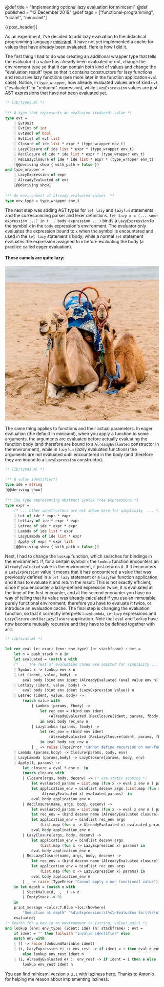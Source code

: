 @def title = "Implementing optional lazy evaluation for minicaml"
@def published = "12 December 2019"
@def tags = ["functional-programming", "ocaml", "minicaml"]

{{post_header}}

As an experiment, I've decided to add lazy evaluation to the didactical
programming language [minicaml](https://github.com/0x0f0f0f/minicaml). It have
not yet implemented a cache for values that have already been evaluated. Here is how I
did it.


The first thing I had to do was creating an additional wrapper type that
tells the evaluator if a value has already been evaluated or not, change
the environment type so that it can contain both kind of values and change the
"evaluation result" type so that it contains constructors for lazy functions and
recursive lazy functions (see more later in the function application `eval` case).
Notice, in `type_wrapper`, how already evaluated values are of kind `evt`
("evaluated" or "reduced" expression), while `LazyExpression` values are just
AST expressions that have not been evaluated yet.

```ocaml
(* lib/types.ml *)

(** A type that represents an evaluated (reduced) value *)
type evt =
    | EvtUnit
    | EvtInt of int
    | EvtBool of bool
    | EvtList of evt list
    | Closure of ide list * expr * (type_wrapper env_t)
    | LazyClosure of ide list * expr * (type_wrapper env_t)
    | RecClosure of ide * ide list * expr * (type_wrapper env_t)
    | RecLazyClosure of ide * ide list * expr * (type_wrapper env_t)
    [@@deriving show { with_path = false }]
and type_wrapper =
    | LazyExpression of expr
    | AlreadyEvaluated of evt
    [@@deriving show]

(** An environment of already evaluated values  *)
type env_type = type_wrapper env_t
```

The next step was adding AST types for `let lazy` and `lazyfun` statements and
the corresponding parser and lexer definitions.
`let lazy x = (... some expression ...) in (... body expression ...)` binds a `LazyExpression`
to the symbol x in the `body` expression's environment. The evaluator only
evaluates the expression bound to `x` when the symbol is encountered and used in
the `let lazy` statement's body; while a normal `let` statement evaluates the
expression assigned to `x` before evaluating the body (a practice called eager
evaluation).

#### These camels are quite lazy:
![These camels are lazy](/assets/images/lazy-camels.jpg)

The same thing applies to functions and their actual parameters. In eager
evaluation (the default in minicaml), when you apply a function to some
arguments, the arguments are evaluated before actually evaluating the function
body (and therefore are bound to a `AlreadyEvaluated` constructor in the
environment), while in `lazyfun` (lazily evaluated functions) the arguments are
not evaluated until encountered in the body (and therefore they are bound to a
`LazyExpression` constructor).

```ocaml
(* lib/types.ml *)

(** A value identifier*)
type ide = string
[@@deriving show]

(** The type representing Abstract Syntax Tree expressions *)
type expr =
    (* ... other constructors are not shown here for simplicity  ... *)
    | Let of ide * expr * expr
    | Letlazy of ide * expr * expr
    | Letrec of ide * expr * expr
    | Lambda of ide list * expr
    | LazyLambda of ide list * expr
    | Apply of expr * expr list
    [@@deriving show { with_path = false }]
```

Next, I had to change the `lookup` function, which searches for bindings in the
environment. If, for a certain symbol `x` the `lookup` function encounters an
`AlreadyEvaluated` value in the environment, it just returns it. If it
encounters a `LazyExpression` value it means that it has encountered a value
that was previously defined in a `let lazy` statement or a `lazyfun` function
application, and it has to evaluate it and return the result. This is not
exactly efficient, since if you encounter a lazily-defined expression twice, it
is evaluated at the time of the first encounter, and at the second encounter you
have no way of telling that its value was already calculated if you use an
immutable, purely functional environment; therefore you have to evaluate it
twice, or introduce an evaluation cache. The final step is changing the
evaluation function, so that it correctly interprets `LazyLambda`, `Letlazy`
expressions and `LazyClosure` and `RecLazyClosure` application. Note that `eval`
and `lookup` have now become mutually recursive and they have to be defined
together with `and`.

```ocaml
(* lib/eval.ml *)

let rec eval (e: expr) (env: env_type) (n: stackframe) : evt =
    let n = push_stack n e in
    let evaluated = (match e with
    (* ... The rest of evaluation cases are omitted for simplicity ... *)
    | Symbol x -> lookup env x n
    | Let (ident, value, body) ->
        eval body (bind env ident (AlreadyEvaluated (eval value env n))) n
    | Letlazy (ident, value, body) ->
        eval body (bind env ident (LazyExpression value)) n
    | Letrec (ident, value, body) ->
        (match value with
            | Lambda (params, fbody) ->
                let rec_env = (bind env ident
                    (AlreadyEvaluated (RecClosure(ident, params, fbody, env))))
                in eval body rec_env n
            | LazyLambda (params, fbody) ->
                let rec_env = (bind env ident
                    (AlreadyEvaluated (RecLazyClosure(ident, params, fbody, env))))
                in eval body rec_env n
            | _ -> raise (TypeError "Cannot define recursion on non-functional values"))
    | Lambda (params,body) -> Closure(params, body, env)
    | LazyLambda (params,body) -> LazyClosure(params, body, env)
    | Apply(f, params) ->
        let closure = eval f env n  in
        (match closure with
        | Closure(args, body, decenv) -> (* Use static scoping *)
            let evaluated_params = List.map (fun x -> eval x env n ) params in
            let application_env = bindlist decenv args (List.map (fun x ->
                 AlreadyEvaluated x) evaluated_params)  in
            eval body application_env n
        | RecClosure(name, args, body, decenv) ->
            let evaluated_params = List.map (fun x -> eval x env n ) params in
            let rec_env = (bind decenv name (AlreadyEvaluated closure)) in
            let application_env = bindlist rec_env args
                (List.map (fun x -> AlreadyEvaluated x) evaluated_params) in
            eval body application_env n
        | LazyClosure(args, body, decenv) ->
            let application_env = bindlist decenv args
                (List.map (fun x -> LazyExpression x) params) in
            eval body application_env n
        | RecLazyClosure(name, args, body, decenv) ->
            let rec_env = (bind decenv name (AlreadyEvaluated closure)) in
            let application_env = bindlist rec_env args
                (List.map (fun x -> LazyExpression x) params) in
            eval body application_env n
        | _ -> raise (TypeError "Cannot apply a non functional value")))
    in let depth = (match n with
        | StackValue(d, _, _) -> d
        | EmptyStack -> 0)
    in
    print_message ~color:T.Blue ~loc:(Nowhere)
        "Reduction at depth" "%d\nExpression:\t%s\nEvaluates to:\t%s\n" depth (show_expr e) (show_evt evaluated);
    evaluated;
(* Search for a key in an environment (a (string, value) pair) *)
and lookup (env: env_type) (ident: ide) (n: stackframe) : evt =
    if ident = "" then failwith "invalid identifier" else
    match env with
    | [] -> raise (UnboundVariable ident)
    | (i, LazyExpression e) :: env_rest -> if ident = i then eval e env n
        else lookup env_rest ident n
    | (i, AlreadyEvaluated e) :: env_rest -> if ident = i then e else
        lookup env_rest ident n
```

You can find minicaml version `0.2.1` with laziness
[here](https://github.com/0x0f0f0f/minicaml/releases).
Thanks to Antonio for helping me reason about implementing laziness.